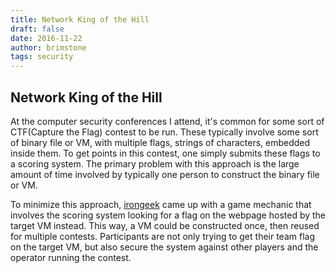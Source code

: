 ```yaml
---
title: Network King of the Hill
draft: false
date: 2016-11-22
author: brimstone
tags: security
---
```


## Network King of the Hill

At the computer security conferences I attend, it's common for some sort of
CTF(Capture the Flag) contest to be run. These typically involve some sort of
binary file or VM, with multiple flags, strings of characters, embedded inside
them. To get points in this contest, one simply submits these flags to a
scoring system. The primary problem with this approach is the large amount of
time involved by typically one person to construct the binary file or VM.

To minimize this approach, [irongeek](http://www.irongeek.com/i.php?page=videos/aide2013/network-king-of-the-hill-netkoth-a-hacker-wargame-for-organizers-who-are-lazy-adrian-crenshaw-irongeek)
came up with a game mechanic that involves the scoring system looking for a
flag on the webpage hosted by the target VM instead. This way, a VM could be
constructed once, then reused for multiple contests. Participants are not only
trying to get their team flag on the target VM, but also secure the system
against other players and the operator running the contest.
